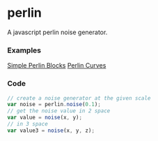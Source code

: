 perlin
======

A javascript perlin noise generator.

### Examples

[Simple Perlin Blocks](http://bl.ocks.org/d2fn/8777d620caef32959713)
[Perlin Curves](http://bl.ocks.org/d2fn/0d3789278f3d9816e0fd)

### Code

```javascript
// create a noise generator at the given scale
var noise = perlin.noise(0.1);
// get the noise value in 2 space
var value = noise(x, y);
// in 3 space
var value3 = noise(x, y, z);
```
